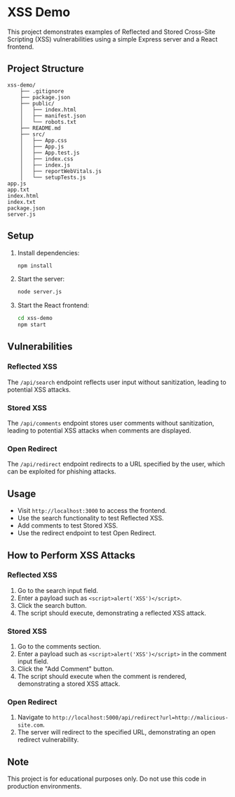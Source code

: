 # XSS Demo

This project demonstrates examples of Reflected and Stored Cross-Site Scripting (XSS) vulnerabilities using a simple Express server and a React frontend.

## Project Structure

```
xss-demo/
    ├── .gitignore
    ├── package.json
    ├── public/
    │   ├── index.html
    │   ├── manifest.json
    │   └── robots.txt
    ├── README.md
    ├── src/
    │   ├── App.css
    │   ├── App.js
    │   ├── App.test.js
    │   ├── index.css
    │   ├── index.js
    │   ├── reportWebVitals.js
    │   └── setupTests.js
app.js
app.txt
index.html
index.txt
package.json
server.js
```

## Setup

1. Install dependencies:
    ```sh
    npm install
    ```

2. Start the server:
    ```sh
    node server.js
    ```

3. Start the React frontend:
    ```sh
    cd xss-demo
    npm start
    ```

## Vulnerabilities

### Reflected XSS

The `/api/search` endpoint reflects user input without sanitization, leading to potential XSS attacks.

### Stored XSS

The `/api/comments` endpoint stores user comments without sanitization, leading to potential XSS attacks when comments are displayed.

### Open Redirect

The `/api/redirect` endpoint redirects to a URL specified by the user, which can be exploited for phishing attacks.

## Usage

- Visit `http://localhost:3000` to access the frontend.
- Use the search functionality to test Reflected XSS.
- Add comments to test Stored XSS.
- Use the redirect endpoint to test Open Redirect.

## How to Perform XSS Attacks

### Reflected XSS

1. Go to the search input field.
2. Enter a payload such as `<script>alert('XSS')</script>`.
3. Click the search button.
4. The script should execute, demonstrating a reflected XSS attack.

### Stored XSS

1. Go to the comments section.
2. Enter a payload such as `<script>alert('XSS')</script>` in the comment input field.
3. Click the "Add Comment" button.
4. The script should execute when the comment is rendered, demonstrating a stored XSS attack.

### Open Redirect

1. Navigate to `http://localhost:5000/api/redirect?url=http://malicious-site.com`.
2. The server will redirect to the specified URL, demonstrating an open redirect vulnerability.

## Note

This project is for educational purposes only. Do not use this code in production environments. 
